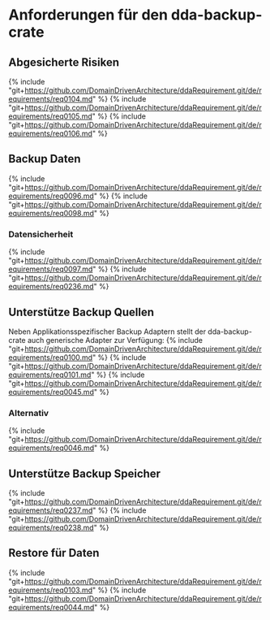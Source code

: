 # Anforderungen für den dda-backup-crate

## Abgesicherte Risiken 
{% include "git+https://github.com/DomainDrivenArchitecture/ddaRequirement.git/de/requirements/req0104.md" %}
{% include "git+https://github.com/DomainDrivenArchitecture/ddaRequirement.git/de/requirements/req0105.md" %}
{% include "git+https://github.com/DomainDrivenArchitecture/ddaRequirement.git/de/requirements/req0106.md" %}

## Backup Daten
{% include "git+https://github.com/DomainDrivenArchitecture/ddaRequirement.git/de/requirements/req0096.md" %}
{% include "git+https://github.com/DomainDrivenArchitecture/ddaRequirement.git/de/requirements/req0098.md" %}
### Datensicherheit
{% include "git+https://github.com/DomainDrivenArchitecture/ddaRequirement.git/de/requirements/req0097.md" %}
{% include "git+https://github.com/DomainDrivenArchitecture/ddaRequirement.git/de/requirements/req0236.md" %}

## Unterstütze Backup Quellen
Neben Applikationsspezifischer Backup Adaptern stellt der dda-backup-crate auch generische Adapter zur Verfügung: 
{% include "git+https://github.com/DomainDrivenArchitecture/ddaRequirement.git/de/requirements/req0100.md" %}
{% include "git+https://github.com/DomainDrivenArchitecture/ddaRequirement.git/de/requirements/req0101.md" %}
{% include "git+https://github.com/DomainDrivenArchitecture/ddaRequirement.git/de/requirements/req0045.md" %}

### Alternativ
{% include "git+https://github.com/DomainDrivenArchitecture/ddaRequirement.git/de/requirements/req0046.md" %}

## Unterstütze Backup Speicher
{% include "git+https://github.com/DomainDrivenArchitecture/ddaRequirement.git/de/requirements/req0237.md" %}
{% include "git+https://github.com/DomainDrivenArchitecture/ddaRequirement.git/de/requirements/req0238.md" %}

## Restore für Daten
{% include "git+https://github.com/DomainDrivenArchitecture/ddaRequirement.git/de/requirements/req0103.md" %}
{% include "git+https://github.com/DomainDrivenArchitecture/ddaRequirement.git/de/requirements/req0044.md" %}
